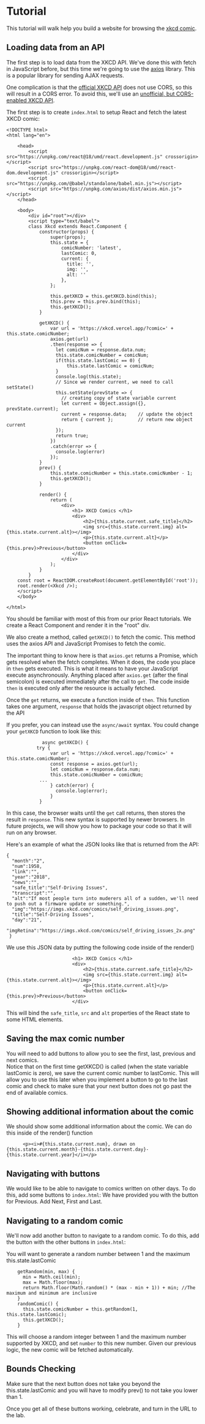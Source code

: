 # Tutorial

This tutorial will walk help you build a website for browsing the [xkcd comic](https://xkcd.com/).

## Loading data from an API

The first step is to load data from the XKCD API. We've done this with fetch in JavaScript before, but this time we're going to use the [axios](https://github.com/axios/axios) library. This is a popular library for sending AJAX requests.

One complication is that the [official XKCD API](https://xkcd.com/json.html) does not use CORS, so this will result in a CORS error. To avoid this, we'll use an [unofficial, but CORS-enabled XKCD API](https://github.com/mrmartineau/xkcd-api).

The first step is to create `index.html` to setup React and fetch the latest XKCD comic:

```
<!DOCTYPE html>
<html lang="en">

    <head>
        <script src="https://unpkg.com/react@18/umd/react.development.js" crossorigin></script>
        <script src="https://unpkg.com/react-dom@18/umd/react-dom.development.js" crossorigin></script>
        <script src="https://unpkg.com/@babel/standalone/babel.min.js"></script>
        <script src="https://unpkg.com/axios/dist/axios.min.js"></script>
    </head>

    <body>
        <div id="root"></div>
        <script type="text/babel">
        class Xkcd extends React.Component {
            constructor(props) {
                super(props);
                this.state = {
                    comicNumber: 'latest',
                    lastComic: 0,
                    current: {
                      title: '',
                      img: '',
                      alt: ''
                    },
                };
        
                this.getXKCD = this.getXKCD.bind(this);
                this.prev = this.prev.bind(this);
                this.getXKCD();
            }
        
            getXKCD() {
                var url = 'https://xkcd.vercel.app/?comic=' + this.state.comicNumber;
                axios.get(url)
                .then(response => {
                  let comicNum = response.data.num;
                  this.state.comicNumber = comicNum;
                  if(this.state.lastComic == 0) {
                      this.state.lastComic = comicNum;
                  }
                  console.log(this.state);
                  // Since we render current, we need to call setState()
                  this.setState(prevState => {
                    // creating copy of state variable current
                    let current = Object.assign({}, prevState.current);  
                    current = response.data;    // update the object
                    return { current };         // return new object current
                  });
                  return true;
                })
                .catch(error => {
                  console.log(error)
                });
            }
            prev() {
                this.state.comicNumber = this.state.comicNumber - 1;
                this.getXKCD();
            }
        
            render() {
                return (
                    <div>
                        <h1> XKCD Comics </h1>
                        <div>
                            <h2>{this.state.current.safe_title}</h2>
                            <img src={this.state.current.img} alt={this.state.current.alt}></img>
                            <p>{this.state.current.alt}</p>
                            <button onClick={this.prev}>Previous</button>
                        </div>
                    </div>
                );
            }
        }
    const root = ReactDOM.createRoot(document.getElementById('root'));
    root.render(<Xkcd />);
    </script>
    </body>

</html>
```

You should be familiar with most of this from our prior React tutorials. We create a React Component and render it in the "root" div.

We also create a method, called `getXKCD()` to fetch the comic. This method uses the axios API and JavaScript Promises to fetch the comic.

The important thing to know here is that `axios.get` returns a Promise, which gets resolved when the fetch completes. When it does, the code you place in `then` gets executed. This is what it means to have your JavaScript execute asynchronously. Anything placed after `axios.get` (after the final semicolon) is executed immediately after the call to `get`. The code inside `then` is executed only after the resource is actually fetched.

Once the `get` returns, we execute a function inside of `then`. This function takes one argument, `response` that holds the javascript object returned by the API

If you prefer, you can instead use the `async/await` syntax. You could change your `getXKCD` function to look like this:

```
             async getXKCD() {
	       try {
                var url = 'https://xkcd.vercel.app/?comic=' + this.state.comicNumber;
                const response = axios.get(url);
                let comicNum = response.data.num;
                this.state.comicNumber = comicNum;
          	...
                } catch(error) {
                  console.log(error);
                }
            }
```

In this case, the browser waits until the `get` call returns, then stores the result in `response`.  This new syntax is supported by newer browsers. In future projects, we will show you how to package your code so that it will run on any browser.

Here's an example of what the JSON looks like that is returned from the API:

```
{
  "month":"2",
  "num":1958,
  "link":"",
  "year":"2018",
  "news":"",
  "safe_title":"Self-Driving Issues",
  "transcript":"",
  "alt":"If most people turn into muderers all of a sudden, we'll need to push out a firmware update or something.",
  "img":"https://imgs.xkcd.com/comics/self_driving_issues.png",
  "title":"Self-Driving Issues",
  "day":"21",
  "imgRetina":"https://imgs.xkcd.com/comics/self_driving_issues_2x.png"
 }
```

We use this JSON data by putting the following code inside of the render()

```
                        <h1> XKCD Comics </h1>
                        <div>
                            <h2>{this.state.current.safe_title}</h2>
                            <img src={this.state.current.img} alt={this.state.current.alt}></img>
                            <p>{this.state.current.alt}</p>
                            <button onClick={this.prev}>Previous</button>
                        </div>
```

This will bind the `safe_title`, `src` and `alt` properties of the React state to some HTML elements.

## Saving the max comic number
You will need to add buttons to allow you to see the first, last, previous and next comics.  
Notice that on the first time getXKCD() is called (when the state variable lastComic is zero), we save the current comic number to lastComic.
This will allow you to use this later when you implement a button to go to the last comic and check to make sure that your next button does
not go past the end of available comics.

## Showing additional information about the comic

We should show some additional information about the comic. We can do this inside of the render() function

```
      <p><i>#{this.state.current.num}, drawn on {this.state.current.month}-{this.state.current.day}-{this.state.current.year}</i></p>
```

## Navigating with buttons

We would like to be able to navigate to comics written on other days. To do this, add some buttons to `index.html`:
We have provided you with the button for Previous.  Add Next, First and Last.

## Navigating to a random comic

We'll now add another button to navigate to a random comic. To do this, add the button with the other buttons
in `index.html`:

You will want to generate a random number between 1 and the maximum this.state.lastComic

```
    getRandom(min, max) {
      min = Math.ceil(min);
      max = Math.floor(max);
      return Math.floor(Math.random() * (max - min + 1)) + min; //The maximum and minimum are inclusive
    }
    randomComic() {
      this.state.comicNumber = this.getRandom(1, this.state.lastComic);
      this.getXKCD();
    }
```

This will choose a random integer between 1 and the maximum number supported by XKCD, and set `number` to this new number.
Given our previous logic, the new comic will be fetched automatically.


## Bounds Checking
Make sure that the next button does not take you beyond the this.state.lastComic and you will have to modify prev() to not take you lower than 1.

Once you get all of these buttons working, celebrate, and turn in the URL to the lab.
